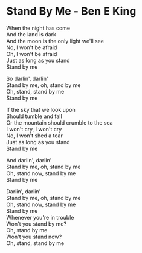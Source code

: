# Stand By Me - Ben E King

When the night has come\
And the land is dark\
And the moon is the only light we'll see\
No, I won't be afraid\
Oh, I won't be afraid\
Just as long as you stand\
Stand by me

So darlin', darlin'\
Stand by me, oh, stand by me\
Oh, stand, stand by me\
Stand by me

If the sky that we look upon\
Should tumble and fall\
Or the mountain should crumble to the sea\
I won't cry, I won't cry\
No, I won't shed a tear\
Just as long as you stand\
Stand by me

And darlin', darlin'\
Stand by me, oh, stand by me\
Oh, stand now, stand by me\
Stand by me

Darlin', darlin'\
Stand by me, oh, stand by me\
Oh, stand now, stand by me\
Stand by me\
Whenever you're in trouble \
Won't you stand by me?\
Oh, stand by me\
Won't you stand now?\
Oh, stand, stand by me